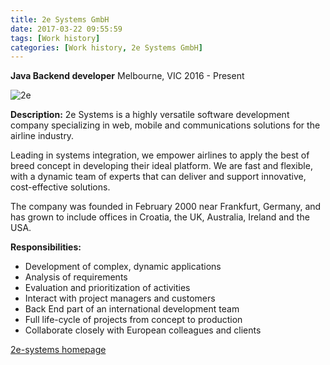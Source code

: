 ```yaml
---
title: 2e Systems GmbH
date: 2017-03-22 09:55:59
tags: [Work history]
categories: [Work history, 2e Systems GmbH]
---
```


**Java Backend developer**
Melbourne, VIC 2016 - Present

![](https://philsblog.b-cdn.net/images/2e_logo_double.png "2e")


**Description:** 2e Systems is a highly versatile software development company specializing in web, mobile and communications solutions for the airline industry. 

Leading in systems integration, we empower airlines to apply the best of breed concept in developing their ideal platform. We are fast and flexible, with a dynamic team of experts that can deliver and support innovative, cost-effective solutions. 

The company was founded in February 2000 near Frankfurt, Germany, and has grown to include offices in Croatia, the UK, Australia, Ireland and the USA.

**Responsibilities:**
* Development of complex, dynamic applications
* Analysis of requirements
* Evaluation and prioritization of activities
* Interact with project managers and customers
* Back End part of an international development team
* Full life-cycle of projects from concept to production
* Collaborate closely with European colleagues and clients

[2e-systems homepage](https://www.2e-systems.com)